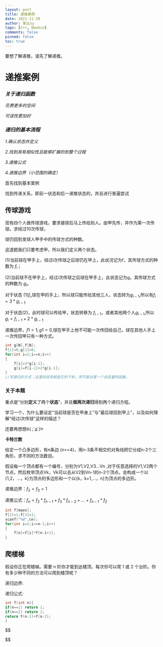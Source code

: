 ```yaml
---
layout: post
title: 递推案例
date: 2021-11-20
author: 笨比sy
tags: [C++, Newbie]
comments: false
pinned: false
toc: true
---
```


要想了解递推，请先了解递推。

# 递推案例

### *关于递归函数*

*花费更多的空间*

*可读性更加好*

### *递归的基本流程*

*1.确认状态并定义*

*2.找到具有相似性且能够扩展的到整个过程*

*3.递推公式*

*4.递推边界（小范围的确定）*



首先找到基本案例

找到传递关系，即前一状态和后一递推状态的，并且进行普遍尝试

## 传球游戏

现有四个人做传球游戏，要求接球后马上传给别人。由甲先传，并作为第一次传球。求经过10次传球，

球仍回到发球人甲手中的传球方式的种数。

这道题我们只要考虑甲，所以我们定义两个状态。

(1)当前球在甲手上，经过i次传球之后球仍在甲上，此状况记为f，其传球方式的种数为 $f_i$；

(2)当前球不在甲手上，经过i次传球之后球在甲手上，此状态记为g，其传球方式的种数为 $g_i$。

对于状态 (1)$f_i$,球在甲的手上，所以球只能传给其他三人，状态转为$g_{i-1}$,所以有$f_{i}=3*g_{i-1}$

对于状态(2)，此时球可以传给甲，状态转移为 $f_{i-1}$，或者其他两个人$g_{i-1}$,所以$g_i=f_{i-1}+2*g_{i-1}$

递推边界，$f1=1;g1=0$,球在甲手上他不可能一次传回给自己，球在其他人手上一次传回甲只有一种方式。

```c++
int g[N],f[N];
f[1]=0,g[1]=0; 
for(int i=2;i<=n;i++)
{
	f[i]=3*g[i-1]; 
    g[i]=f[i-1]+2*g[i-1]; 
}
//写递归的方式：这里的括号就是它的下标，而不是对某一个自变量的函数。
```

### **关于本题**

重点是“分别**定义**了两个**状态**”，并且**做两次递归**得到两个递归方程。

学习一个，为什么要设定“当前球是否在甲身上”与“最后球回到甲上”，以及如何理解“经过i次传球”这样的描述？

还要再想想ᕕ( ;´д`)ᕗ



**卡特兰数**

给定一个凸多边形，有n条边 (n>=4)，用n-3条不相交的对角线把它分成n-2个三角形，求不同的方法数目。  

假设每一个顶点都有一个编号，分别为V1,V2,V3...Vn ,对于任意选择的V1,V2两个节点，然后枚举顶点Vk，Vk可以去从V2到Vn-1的n-2个顶点。会构成一个以{1,2，...，k}为顶点的多边形和一个以{k，k+1,...，n}为顶点的多边形。

递推边界：$f_2=f_3=1$

递推公式：$f_n=f_2*f_{n-1}+f_3*f_{n-2}+...+f_{n-1}*f_2$

```c++
int f[maxn];
f[2]=1;f[3]=1;
scanf("%d",&n);
for(int i=2;i<=n-1;i++)
{
    f[n]=f[i]*f[n-i+1];
}
```



## **爬楼梯**

假设你正在爬楼梯。需要 n 阶你才能到达楼顶。每次你可以爬 1 或 2 个台阶。你有多少种不同的方法可以爬到楼顶呢？

递归边界:

递归公式: 

```c++
int f(int n){ 
if(n==1) return 1; 
if(n==2) return 2; 
return f(n-1)+f(n-2); 
}
```



$$

$$

